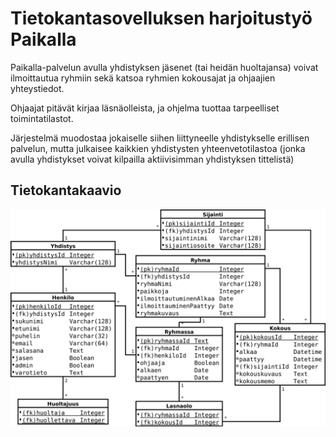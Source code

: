 # Tietokantasovelluksen harjoitustyö Paikalla

Paikalla-palvelun avulla yhdistyksen jäsenet (tai heidän huoltajansa) voivat ilmoittautua ryhmiin sekä katsoa ryhmien kokousajat ja ohjaajien yhteystiedot.

Ohjaajat pitävät kirjaa läsnäolleista, ja ohjelma tuottaa tarpeelliset toimintatilastot.

Järjestelmä muodostaa jokaiselle siihen liittyneelle yhdistykselle erillisen palvelun, mutta julkaisee kaikkien yhdistysten yhteenvetotilastoa (jonka avulla yhdistykset voivat kilpailla aktiivisimman yhdistyksen tittelistä)

## Tietokantakaavio

![Tietokantakaavio](documentation/tietokantakaavio.svg)
